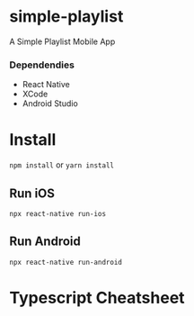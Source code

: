 # simple-playlist

A Simple Playlist Mobile App

### Dependendies
- React Native
- XCode
- Android Studio

# Install

`npm install` or `yarn install`

## Run iOS
`npx react-native run-ios`

## Run Android
`npx react-native run-android`


# Typescript Cheatsheet

